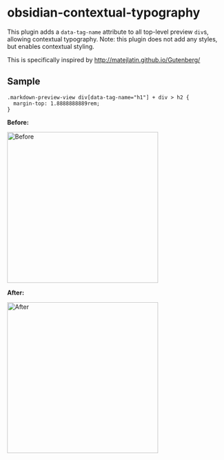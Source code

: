# obsidian-contextual-typography

This plugin adds a `data-tag-name` attribute to all top-level preview `div`s, allowing contextual typography. Note: this plugin does not add any styles, but enables contextual styling.

This is specifically inspired by http://matejlatin.github.io/Gutenberg/

## Sample

```
.markdown-preview-view div[data-tag-name="h1"] + div > h2 {
  margin-top: 1.8888888889rem;
}
```

**Before:**

<img src="https://github.com/mgmeyers/obsidian-contextual-typography/raw/main/images/before.png" alt="Before" width="350" />

**After:**

<img src="https://github.com/mgmeyers/obsidian-contextual-typography/raw/main/images/after.png" alt="After" width="350" />